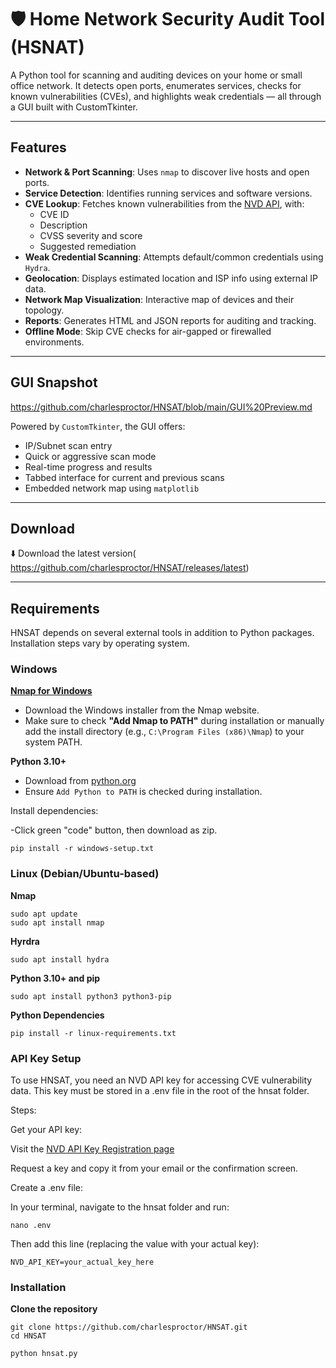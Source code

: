 # 🛡️ Home Network Security Audit Tool (HSNAT)

A Python tool for scanning and auditing devices on your home or small office network. It detects open ports, enumerates services, checks for known vulnerabilities (CVEs), and highlights weak credentials — all through a GUI built with CustomTkinter.

---

##  Features

-  **Network & Port Scanning**: Uses `nmap` to discover live hosts and open ports.
-  **Service Detection**: Identifies running services and software versions.
-  **CVE Lookup**: Fetches known vulnerabilities from the [NVD API](https://nvd.nist.gov/developers/vulnerabilities), with:
    - CVE ID
    - Description
    - CVSS severity and score
    - Suggested remediation
-  **Weak Credential Scanning**: Attempts default/common credentials using `Hydra`.
-  **Geolocation**: Displays estimated location and ISP info using external IP data.
-  **Network Map Visualization**: Interactive map of devices and their topology.
-  **Reports**: Generates HTML and JSON reports for auditing and tracking.
-  **Offline Mode**: Skip CVE checks for air-gapped or firewalled environments.

---

## GUI Snapshot

https://github.com/charlesproctor/HNSAT/blob/main/GUI%20Preview.md

Powered by `CustomTkinter`, the GUI offers:

- IP/Subnet scan entry
- Quick or aggressive scan mode
- Real-time progress and results
- Tabbed interface for current and previous scans
- Embedded network map using `matplotlib`

---


## Download

⬇️ Download the latest version(
https://github.com/charlesproctor/HNSAT/releases/latest)


---

## Requirements

HNSAT depends on several external tools in addition to Python packages. Installation steps vary by operating system.

###  Windows

   **[Nmap for Windows](https://nmap.org/download.html#windows)**
   - Download the Windows installer from the Nmap website.
   - Make sure to check **"Add Nmap to PATH"** during installation or manually add the install directory (e.g., `C:\Program Files (x86)\Nmap`) to your system PATH.

   **Python 3.10+**
   - Download from [python.org](https://www.python.org/downloads/windows/)
   - Ensure `Add Python to PATH` is checked during installation.


Install dependencies:

   -Click green "code" button, then download as zip.
```
pip install -r windows-setup.txt
```

### Linux (Debian/Ubuntu-based)

   **Nmap**
 ```
sudo apt update
sudo apt install nmap
 ```

   **Hyrdra**
```
sudo apt install hydra
 ```

   **Python 3.10+ and pip**
```
sudo apt install python3 python3-pip
 ```

   **Python Dependencies**
```
pip install -r linux-requirements.txt
```

### API Key Setup

To use HNSAT, you need an NVD API key for accessing CVE vulnerability data. This key must be stored in a .env file in the root of the hnsat folder.

Steps:

Get your API key:

 Visit the [NVD API Key Registration page](https://nvd.nist.gov/developers/request-an-api-key)

 Request a key and copy it from your email or the confirmation screen.

 Create a .env file:

 In your terminal, navigate to the hnsat folder and run:
    
    nano .env
    
Then add this line (replacing the value with your actual key):

    NVD_API_KEY=your_actual_key_here

### Installation

   **Clone the repository**
   ```
   git clone https://github.com/charlesproctor/HNSAT.git
   cd HNSAT
 ```
 
    python hnsat.py
 
